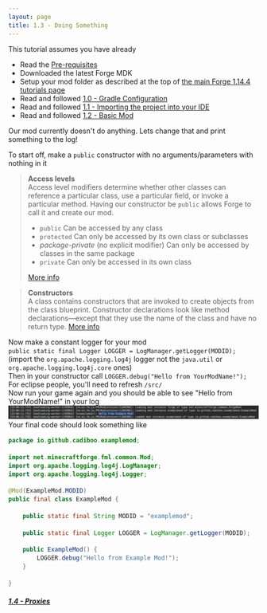 ```yaml
---
layout: page
title: 1.3 - Doing Something
---
```

This tutorial assumes you have already
- Read the [Pre-requisites](/tutorials/Pre-requisites)
- Downloaded the latest Forge MDK
- Setup your mod folder as described at the top of [the main Forge 1.14.4 tutorials page](/tutorials/1.14.4/forge/)
- Read and followed [1.0 - Gradle Configuration](/tutorials/1.14.4/forge/1.0-gradle-configuration/)
- Read and followed [1.1 - Importing the project into your IDE](/tutorials/1.14.4/forge/1.1-importing-project/)
- Read and followed [1.2 - Basic Mod](/tutorials/1.14.4/forge/1.2-basic-mod/)

Our mod currently doesn't do anything. Lets change that and print something to the log!  

To start off, make a `public` constructor with no arguments/parameters with nothing in it
> **Access levels**  
> Access level modifiers determine whether other classes can reference a particular class, use a particular field, or invoke a particular method. Having our constructor be `public` allows Forge to call it and create our mod.
> - `public` Can be accessed by any class
> - `protected` Can only be accessed by its own class or subclasses
> - *package-private* (no explicit modifier) Can only be accessed by classes in the same package
> - `private` Can only be accessed in its own class
>
> [More info](https://docs.oracle.com/javase/tutorial/java/javaOO/accesscontrol.html)

> **Constructors**  
> A class contains constructors that are invoked to create objects from the class blueprint. Constructor declarations look like method declarations—except that they use the name of the class and have no return type. [More info](https://docs.oracle.com/javase/tutorial/java/javaOO/constructors.html)

Now make a constant logger for your mod  
`public static final Logger LOGGER = LogManager.getLogger(MODID);` (import the `org.apache.logging.log4j` logger not the `java.util` or `org.apache.logging.log4j.core` ones)  
Then in your constructor call `LOGGER.debug("Hello from YourModName!");`  
For eclipse people, you'll need to refresh `/src/`  
Now run your game again and you should be able to see "Hello from YourModName!" in your log  
![Log](./log.png "Log")
Your final code should look something like
```java
package io.github.cadiboo.examplemod;

import net.minecraftforge.fml.common.Mod;
import org.apache.logging.log4j.LogManager;
import org.apache.logging.log4j.Logger;

@Mod(ExampleMod.MODID)
public final class ExampleMod {

	public static final String MODID = "examplemod";

	public static final Logger LOGGER = LogManager.getLogger(MODID);

	public ExampleMod() {
		LOGGER.debug("Hello from Example Mod!");
	}

}
```


##### [1.4 - Proxies](../1.4-proxies)
